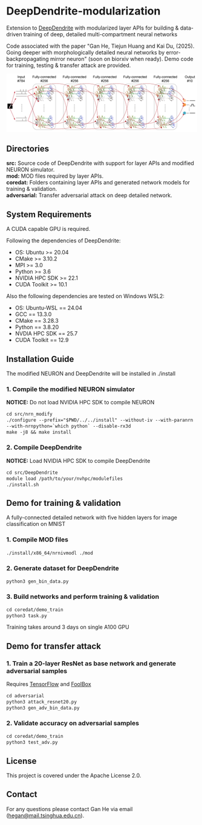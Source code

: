 # DeepDendrite-modularization
Extension to [DeepDendrite](https://github.com/pkuzyc/DeepDendrite) with modularized layer APIs for building & data-driven training of deep, detailed multi-compartment neural networks

Code associated with the paper "Gan He, Tiejun Huang and Kai Du, (2025). Going deeper with morphologically detailed neural networks by error-backpropagating mirror neuron" (soon on biorxiv when ready).  Demo code for training, testing & transfer attack are provided.
<div align="center">
  <img src="https://github.com/MS-GEB/DeepDendrite-modularization/blob/main/img/overview.jpg">
</div>

## Directories
**src:** Source code of DeepDendrite with support for layer APIs and modified NEURON simulator.  
**mod:** MOD files required by layer APIs.  
**coredat:** Folders containing layer APIs and generated network models for training & validation.  
**adversarial:** Transfer adversarial attack on deep detailed network.  

## System Requirements
A CUDA capable GPU is required.

Following the dependencies of DeepDendrite:
- OS: Ubuntu >= 20.04
- CMake >= 3.10.2
- MPI >= 3.0
- Python >= 3.6
- NVIDIA HPC SDK >= 22.1
- CUDA Toolkit >= 10.1

Also the following dependencies are tested on Windows WSL2:
- OS: Ubuntu-WSL == 24.04
- GCC == 13.3.0
- CMake == 3.28.3
- Python == 3.8.20
- NVDIA HPC SDK == 25.7
- CUDA Toolkit == 12.9

## Installation Guide
The modified NEURON and DeepDendrite will be installed in ./install
### 1. Compile the modified NEURON simulator
**NOTICE:** Do not load NVIDIA HPC SDK to compile NEURON
```
cd src/nrn_modify
./configure --prefix="$PWD/../../install" --without-iv --with-paranrn --with-nrnpython=`which python` --disable-rx3d
make -j8 && make install
```
### 2. Compile DeepDendrite
**NOTICE:** Load NVIDIA HPC SDK to compile DeepDendrite
```
cd src/DeepDendrite
module load /path/to/your/nvhpc/modulefiles
./install.sh
```

## Demo for training & validation
A fully-connected detailed network with five hidden layers for image classification on MNIST
### 1. Compile MOD files
```
./install/x86_64/nrnivmodl ./mod
```
### 2. Generate dataset for DeepDendrite
```
python3 gen_bin_data.py
```
### 3. Build networks and perform training & validation
```
cd coredat/demo_train
python3 task.py
```
Training takes around 3 days on single A100 GPU

## Demo for transfer attack
### 1. Train a 20-layer ResNet as base network and generate adversarial samples
Requires [TensorFlow](https://github.com/tensorflow/tensorflow) and [FoolBox](https://github.com/bethgelab/foolbox)
```
cd adversarial
python3 attack_resnet20.py
python3 gen_adv_bin_data.py
```
### 2. Validate accuracy on adversarial samples
```
cd coredat/demo_train
python3 test_adv.py
```

## License
This project is covered under the Apache License 2.0.

## Contact
For any questions please contact Gan He via email (hegan@mail.tsinghua.edu.cn).
